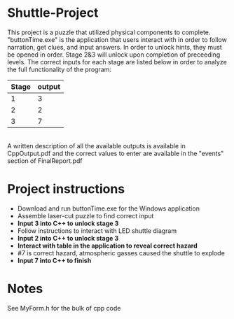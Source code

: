 ﻿# Shuttle-Project
This project is a puzzle that utilized physical components to complete. "buttonTime.exe" is the application that users interact with in order to follow narration, get clues, and input answers. In order to unlock hints, they must be opened in order. Stage 2&3 will unlock upon completion of preceeding levels. The correct inputs for each stage are listed below in order to analyze the full functionality of the program:

|Stage|output|
|---|---|
|1|3|
|2|2|
|3|7|

<br>A written description of all the available outputs is available in CppOutput.pdf and the correct values to enter are available in the "events" section of FinalReport.pdf

# Project instructions
- Download and run buttonTime.exe for the Windows application
- Assemble laser-cut puzzle to find correct input
- **Input 3 into C++ to unlock stage 3**
- Follow instructions to interact with LED shuttle diagram
- **Input 2 into C++ to unlock stage 3**
- **Interact with table in the application to reveal correct hazard**
- #7 is correct hazard, atmospheric gasses caused the shuttle to explode
- **Input 7 into C++ to finish**

# Notes
 See MyForm.h for the bulk of cpp code
